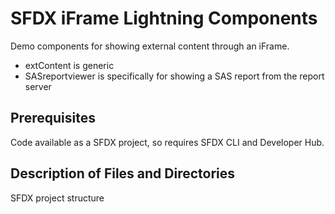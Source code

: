 # SFDX  iFrame Lightning Components
Demo components for showing external content through an iFrame.
- extContent is generic
- SASreportviewer is specifically for showing a SAS report from the report server

## Prerequisites
Code available as a SFDX project, so requires SFDX CLI and Developer Hub.

## Description of Files and Directories
SFDX project structure




